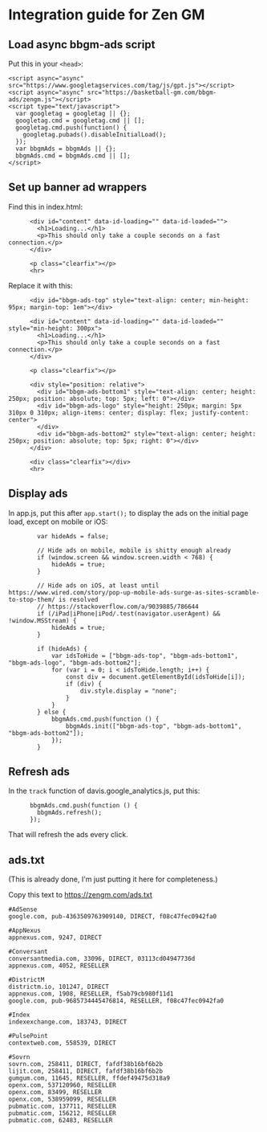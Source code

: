 # Integration guide for Zen GM

## Load async bbgm-ads script

Put this in your `<head>`:

    <script async="async" src="https://www.googletagservices.com/tag/js/gpt.js"></script>
    <script async="async" src="https://basketball-gm.com/bbgm-ads/zengm.js"></script>
    <script type="text/javascript">
      var googletag = googletag || {};
      googletag.cmd = googletag.cmd || [];
      googletag.cmd.push(function() {
        googletag.pubads().disableInitialLoad();
      });
      var bbgmAds = bbgmAds || {};
      bbgmAds.cmd = bbgmAds.cmd || [];
    </script>

## Set up banner ad wrappers

Find this in index.html:

          <div id="content" data-id-loading="" data-id-loaded="">
            <h1>Loading...</h1>
            <p>This should only take a couple seconds on a fast connection.</p>
          </div>

          <p class="clearfix"></p>
          <hr>

Replace it with this:

          <div id="bbgm-ads-top" style="text-align: center; min-height: 95px; margin-top: 1em"></div>

          <div id="content" data-id-loading="" data-id-loaded="" style="min-height: 300px">
            <h1>Loading...</h1>
            <p>This should only take a couple seconds on a fast connection.</p>
          </div>

          <p class="clearfix"></p>

          <div style="position: relative">
            <div id="bbgm-ads-bottom1" style="text-align: center; height: 250px; position: absolute; top: 5px; left: 0"></div>
            <div id="bbgm-ads-logo" style="height: 250px; margin: 5px 310px 0 310px; align-items: center; display: flex; justify-content: center">
            </div>
            <div id="bbgm-ads-bottom2" style="text-align: center; height: 250px; position: absolute; top: 5px; right: 0"></div>
          </div>

          <div class="clearfix"></div>
          <hr>

## Display ads

In app.js, put this after `app.start();` to display the ads on the initial page load, except on mobile or iOS:

            var hideAds = false;

            // Hide ads on mobile, mobile is shitty enough already
            if (window.screen && window.screen.width < 768) {
                hideAds = true;
            }

            // Hide ads on iOS, at least until https://www.wired.com/story/pop-up-mobile-ads-surge-as-sites-scramble-to-stop-them/ is resolved
            // https://stackoverflow.com/a/9039885/786644
            if (/iPad|iPhone|iPod/.test(navigator.userAgent) && !window.MSStream) {
                hideAds = true;
            }

            if (hideAds) {
                var idsToHide = ["bbgm-ads-top", "bbgm-ads-bottom1", "bbgm-ads-logo", "bbgm-ads-bottom2"];
                for (var i = 0; i < idsToHide.length; i++) {
                    const div = document.getElementById(idsToHide[i]);
                    if (div) {
                        div.style.display = "none";
                    }
                }
            } else {
                bbgmAds.cmd.push(function () {
                    bbgmAds.init(["bbgm-ads-top", "bbgm-ads-bottom1", "bbgm-ads-bottom2"]);
                });
            }

## Refresh ads

In the `track` function of davis.google_analytics.js, put this:

          bbgmAds.cmd.push(function () {
            bbgmAds.refresh();
          });

That will refresh the ads every click.

## ads.txt

(This is already done, I'm just putting it here for completeness.)

Copy this text to https://zengm.com/ads.txt

    #AdSense
    google.com, pub-4363509763909140, DIRECT, f08c47fec0942fa0

    #AppNexus
    appnexus.com, 9247, DIRECT

    #Conversant
    conversantmedia.com, 33096, DIRECT, 03113cd04947736d
    appnexus.com, 4052, RESELLER

    #DistrictM
    districtm.io, 101247, DIRECT
    appnexus.com, 1908, RESELLER, f5ab79cb980f11d1
    google.com, pub-9685734445476814, RESELLER, f08c47fec0942fa0

    #Index
    indexexchange.com, 183743, DIRECT

    #PulsePoint
    contextweb.com, 558539, DIRECT

    #Sovrn
    sovrn.com, 258411, DIRECT, fafdf38b16bf6b2b
    lijit.com, 258411, DIRECT, fafdf38b16bf6b2b
    gumgum.com, 11645, RESELLER, ffdef49475d318a9
    openx.com, 537120960, RESELLER
    openx.com, 83499, RESELLER
    openx.com, 538959099, RESELLER
    pubmatic.com, 137711, RESELLER
    pubmatic.com, 156212, RESELLER
    pubmatic.com, 62483, RESELLER
